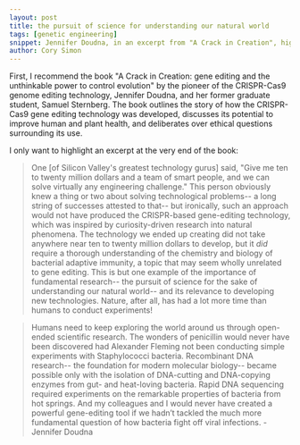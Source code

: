 ```yaml
---
layout: post
title: the pursuit of science for understanding our natural world
tags: [genetic engineering]
snippet: Jennifer Doudna, in an excerpt from "A Crack in Creation", highlights how the development of the revolutionary CRISPR-Cas9 genome editing technology justifies funding fundamental research.
author: Cory Simon
---
```


First, I recommend the book "A Crack in Creation: gene editing and the unthinkable power to control evolution" by the pioneer of the CRISPR-Cas9 genome editing technology, Jennifer Doudna, and her former graduate student, Samuel Sternberg. The book outlines the story of how the CRISPR-Cas9 gene editing technology was developed, discusses its potential to improve human and plant health, and deliberates over ethical questions surrounding its use.

I only want to highlight an excerpt at the very end of the book:

> One [of Silicon Valley's greatest technology gurus] said, "Give me ten to twenty million dollars and a team of smart people, and we can solve virtually any engineering challenge." This person obviously knew a thing or two about solving technological problems-- a long string of successes attested to that-- but ironically, such an approach would not have produced the CRISPR-based gene-editing technology, which was inspired by curiosity-driven research into natural phenomena. The technology we ended up creating did not take anywhere near ten to twenty million dollars to develop, but it *did* require a thorough understanding of the chemistry and biology of bacterial adaptive immunity, a topic that may seem wholly unrelated to gene editing. This is but one example of the importance of fundamental research-- the pursuit of science for the sake of understanding our natural world-- and its relevance to developing new technologies. Nature, after all, has had a lot more time than humans to conduct experiments! 

> Humans need to keep exploring the world around us through open-ended scientific research. The wonders of penicillin would never have been discovered had Alexander Fleming not been conducting simple experiments with Staphylococci bacteria. Recombinant DNA research-- the foundation for modern molecular biology-- became possible only with the isolation of DNA-cutting and DNA-copying enzymes from gut- and heat-loving bacteria. Rapid DNA sequencing required experiments on the remarkable properties of bacteria from hot springs. And my colleagues and I would never have created a powerful gene-editing tool if we hadn’t tackled the much more fundamental question of how bacteria fight off viral infections. - Jennifer Doudna
